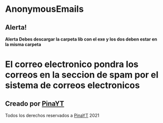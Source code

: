 # AnonymousEmails
## Alerta!
**Alerta Debes descargar la carpeta lib con el exe y los dos deben estar en la misma carpeta**

# El correo electronico pondra los correos en la seccion de spam por el sistema de correos electronicos

## Creado por [PinaYT](https://github.com/PinaYTTT/)
Todos los derechos reservados a [PinaYT](https://github.com/PinaYTTT/) 2021
